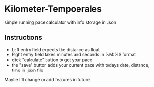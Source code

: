 # Kilometer-Tempoerales
simple running pace calculator with info storage in .json

## Instructions
- Left entry field expects the distance as float
- Right entry field takes minutes and seconds in %M:%S format
- click "calculate" button to get your pace
- the "save" button adds your current pace with todays date, distance, time in .json file


Maybe I'll change or add features in future
